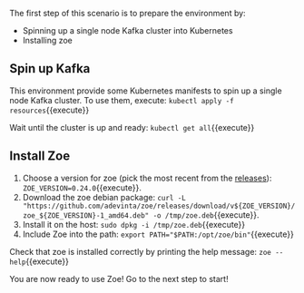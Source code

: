 The first step of this scenario is to prepare the environment by:

- Spinning up a single node Kafka cluster into Kubernetes
- Installing zoe

## Spin up Kafka

This environment provide some Kubernetes manifests to spin up a single node Kafka cluster. To use them, execute: `kubectl apply -f resources`{{execute}}

Wait until the cluster is up and ready: `kubectl get all`{{execute}}

## Install Zoe

1. Choose a version for zoe (pick the most recent from the [releases](https://github.com/adevinta/zoe/releases)): `ZOE_VERSION=0.24.0`{{execute}}.
2. Download the zoe debian package: `curl -L "https://github.com/adevinta/zoe/releases/download/v${ZOE_VERSION}/zoe_${ZOE_VERSION}-1_amd64.deb" -o /tmp/zoe.deb`{{execute}}.
3. Install it on the host: `sudo dpkg -i /tmp/zoe.deb`{{execute}}
4. Include Zoe into the path: `export PATH="$PATH:/opt/zoe/bin"`{{execute}}

Check that zoe is installed correctly by printing the help message: `zoe --help`{{execute}}

You are now ready to use Zoe! Go to the next step to start!
